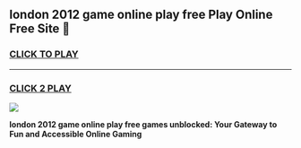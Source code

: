 
## london 2012 game online play free Play Online Free Site 👋
<h3>
<a href="https://download.freeplayer.one?title=london_2012_game_online_play_free&ref=21F">CLICK TO PLAY</a></h3>
<hr>

<h3>
<a href="https://download.freeplayer.one?title=london_2012_game_online_play_free&ref=21F">CLICK 2 PLAY</a>
  
</h3>

<a href="https://download.freeplayer.one?title=london_2012_game_online_play_free&ref=21F"><img src="https://cdnb.artstation.com/p/assets/images/images/032/539/853/original/anto-thomas-button-gif.gif"></a>


**london 2012 game online play free games unblocked: Your Gateway to Fun and Accessible Online Gaming**
